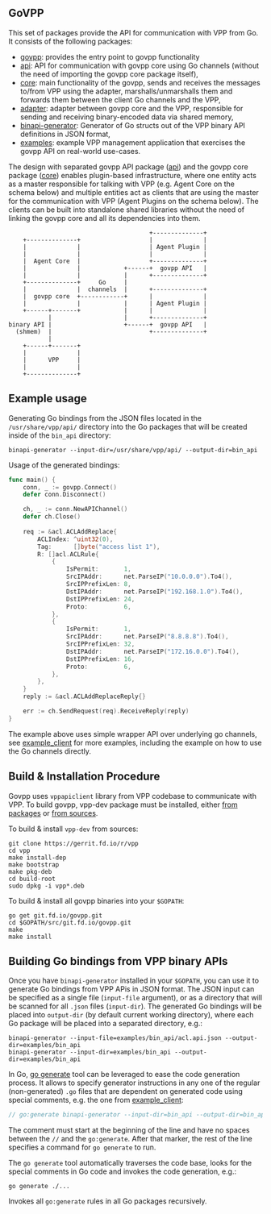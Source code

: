 ## GoVPP

This set of packages provide the API for communication with VPP from Go. It consists of the following packages:

- [govpp](govpp.go): provides the entry point to govpp functionality
- [api](api/api.go): API for communication with govpp core using Go channels (without the need of importing the govpp core package itself),
- [core](core/): main functionality of the govpp, sends and receives the messages to/from VPP using the adapter, marshalls/unmarshalls them and forwards them between the client Go channels and the VPP,
- [adapter](adapter/): adapter between govpp core and the VPP, responsible for sending and receiving binary-encoded data via shared memory,
- [binapi-generator](cmd/binapi-generator/generator.go): Generator of Go structs out of the VPP binary API definitions in JSON format,
- [examples](examples/): example VPP management application that exercises the govpp API on real-world use-cases.

The design with separated govpp API package ([api](api/api.go)) and the govpp core package ([core](core/)) enables 
plugin-based infrastructure, where one entity acts as a master responsible for talking with VPP (e.g. Agent 
Core on the schema below) and multiple entities act as clients that are using the master for the communication with 
VPP (Agent Plugins on the schema below). The clients can be built into standalone shared libraries without the need 
of linking the govpp core and all its dependencies into them.

```
                                       +--------------+
    +--------------+                   |              |
    |              |                   | Agent Plugin |
    |              |                   |              |
    |  Agent Core  |                   +--------------+
    |              |            +------+  govpp API   |
    |              |            |      +--------------+
    +--------------+     Go     |
    |              |  channels  |      +--------------+
    |  govpp core  +------------+      |              |
    |              |            |      | Agent Plugin |
    +------+-------+            |      |              |
           |                    |      +--------------+
binary API |                    +------+  govpp API   |
  (shmem)  |                           +--------------+
           |
    +------+-------+
    |              |
    |      VPP     |    
    |              |
    +--------------+
```


## Example usage
Generating Go bindings from the JSON files located in the `/usr/share/vpp/api/` directory 
into the Go packages that will be created inside of the `bin_api` directory:
```
binapi-generator --input-dir=/usr/share/vpp/api/ --output-dir=bin_api
```

Usage of the generated bindings:
```go
func main() {
	conn, _ := govpp.Connect()
	defer conn.Disconnect()

	ch, _ := conn.NewAPIChannel()
	defer ch.Close()
  
	req := &acl.ACLAddReplace{
		ACLIndex: ^uint32(0),
		Tag:      []byte("access list 1"),
		R: []acl.ACLRule{
			{
				IsPermit:       1,
				SrcIPAddr:      net.ParseIP("10.0.0.0").To4(),
				SrcIPPrefixLen: 8,
				DstIPAddr:      net.ParseIP("192.168.1.0").To4(),
				DstIPPrefixLen: 24,
				Proto:          6,
			},
			{
				IsPermit:       1,
				SrcIPAddr:      net.ParseIP("8.8.8.8").To4(),
				SrcIPPrefixLen: 32,
				DstIPAddr:      net.ParseIP("172.16.0.0").To4(),
				DstIPPrefixLen: 16,
				Proto:          6,
			},
		},
	}
	reply := &acl.ACLAddReplaceReply{}

	err := ch.SendRequest(req).ReceiveReply(reply)
}
```

The example above uses simple wrapper API over underlying go channels, see [example_client](examples/example_client.go) 
for more examples, including the example on how to use the Go channels directly.


## Build & Installation Procedure
Govpp uses `vppapiclient` library from VPP codebase to communicate with VPP. To build govpp, vpp-dev package must be installed,
either [from packages](https://wiki.fd.io/view/VPP/Installing_VPP_binaries_from_packages) or 
[from sources](https://wiki.fd.io/view/VPP/Build,_install,_and_test_images#Build_A_VPP_Package).

To build & install `vpp-dev` from sources:
```
git clone https://gerrit.fd.io/r/vpp
cd vpp
make install-dep
make bootstrap
make pkg-deb
cd build-root
sudo dpkg -i vpp*.deb
```

To build & install all govpp binaries into your `$GOPATH`:
```
go get git.fd.io/govpp.git
cd $GOPATH/src/git.fd.io/govpp.git
make
make install
```


## Building Go bindings from VPP binary APIs
Once you have `binapi-generator` installed in your `$GOPATH`, you can use it to generate Go bindings from
VPP APis in JSON format. The JSON input can be specified as a single file (`input-file` argument), or
as a directory that will be scanned for all `.json` files (`input-dir`). The generated Go bindings will
be placed into `output-dir` (by default current working directory), where each Go package will be placed into 
a separated directory, e.g.:

```
binapi-generator --input-file=examples/bin_api/acl.api.json --output-dir=examples/bin_api
binapi-generator --input-dir=examples/bin_api --output-dir=examples/bin_api
```

In Go, [go generate](https://blog.golang.org/generate) tool can be leveraged to ease the code generation
process. It allows to specify generator instructions in any one of the regular (non-generated) `.go` files
that are dependent on generated code using special comments, e.g. the one from [example_client](examples/example_client.go):
```go
// go:generate binapi-generator --input-dir=bin_api --output-dir=bin_api
```

The comment must start at the beginning of the line and have no spaces between the `//` and the `go:generate`. 
After that marker, the rest of the line specifies a command for `go generate` to run. 

The `go generate` tool automatically traverses the code base, looks for the special comments in Go code and 
invokes the code generation, e.g.:
```
go generate ./...
```
Invokes all `go:generate` rules in all Go packages recursively.
